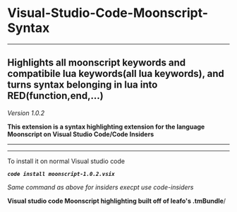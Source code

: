 # Visual-Studio-Code-Moonscript-Syntax ##

_______________________________________________________


## Highlights all moonscript keywords and compatibile lua keywords(all lua keywords), and turns syntax belonging in lua into RED(function,end,...) ##
_Version 1.0.2_


**This extension is a syntax highlighting extension for the language Moonscript on Visual Studio Code/Code Insiders**

_____________________________________________________________

-------------------------------------


To install it on normal Visual studio code


**_`code install moonscript-1.0.2.vsix`_**

_Same command as above for insiders execpt use code-insiders_

**Visual studio code Moonscript highlighting built off of leafo's .tmBundle**/
